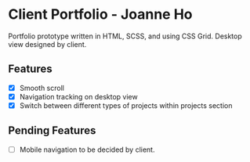 # Client Portfolio - Joanne Ho

Portfolio prototype written in HTML, SCSS, and using CSS Grid. Desktop view designed by client.

## Features

- [x] Smooth scroll
- [x] Navigation tracking on desktop view
- [x] Switch between different types of projects within projects section

## Pending Features

- [ ] Mobile navigation to be decided by client.
